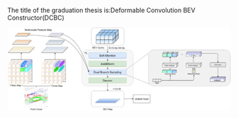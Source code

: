 The title of the graduation thesis is:Deformable Convolution BEV Constructor(DCBC)

![framework](https://github.com/zyz2509/graduation_project/blob/main/framework1.png)
